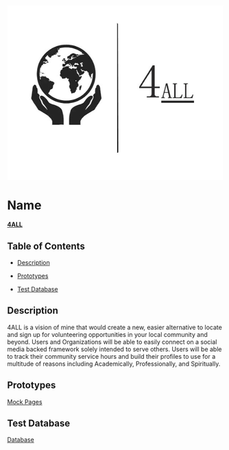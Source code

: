 ![Alt text](https://github.com/wesleykarle/4ALL/blob/master/Logo%20(4ALL).jpg "Logo")
# Name
<b><u>4ALL</u></b>

## Table of Contents  
- [Description](#description)  

- [Prototypes](#prototypes) 

- [Test Database](#database)

<a name="desciption"/>
<a name="prototypes"/>
<a name="database"/>


## Description
4ALL is a vision of mine that would create a new, easier alternative to locate and sign up for volunteering opportunities in your local community and beyond. Users and Organizations will be able to easily connect on a social media backed framework solely intended to serve others. Users will be able to track their community service hours and build their profiles to use for a multitude of reasons including Academically, Professionally, and Spiritually. 

## Prototypes
[Mock Pages](https://github.com/wesleykarle/4ALL/tree/master/Mock%20Pages)

## Test Database 
[Database](https://github.com/wesleykarle/4ALL/blob/master/Project%20Code/Database)

